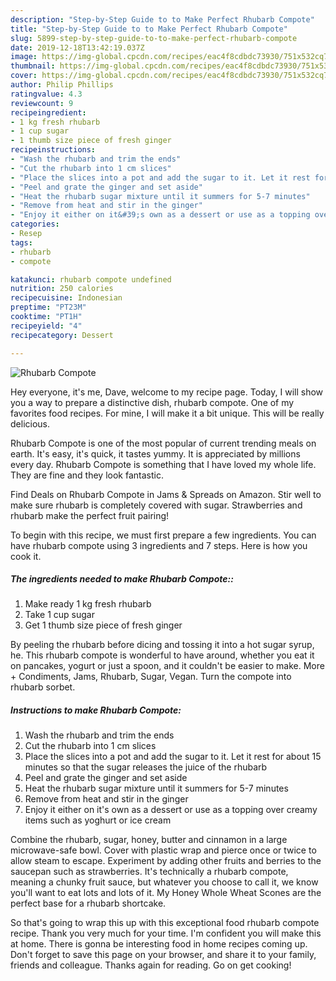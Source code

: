 ```yaml
---
description: "Step-by-Step Guide to to Make Perfect Rhubarb Compote"
title: "Step-by-Step Guide to to Make Perfect Rhubarb Compote"
slug: 5899-step-by-step-guide-to-to-make-perfect-rhubarb-compote
date: 2019-12-18T13:42:19.037Z
image: https://img-global.cpcdn.com/recipes/eac4f8cdbdc73930/751x532cq70/rhubarb-compote-recipe-main-photo.jpg
thumbnail: https://img-global.cpcdn.com/recipes/eac4f8cdbdc73930/751x532cq70/rhubarb-compote-recipe-main-photo.jpg
cover: https://img-global.cpcdn.com/recipes/eac4f8cdbdc73930/751x532cq70/rhubarb-compote-recipe-main-photo.jpg
author: Philip Phillips
ratingvalue: 4.3
reviewcount: 9
recipeingredient:
- 1 kg fresh rhubarb
- 1 cup sugar
- 1 thumb size piece of fresh ginger
recipeinstructions:
- "Wash the rhubarb and trim the ends"
- "Cut the rhubarb into 1 cm slices"
- "Place the slices into a pot and add the sugar to it. Let it rest for about 15 minutes so that the sugar releases the juice of the rhubarb"
- "Peel and grate the ginger and set aside"
- "Heat the rhubarb sugar mixture until it summers for 5-7 minutes"
- "Remove from heat and stir in the ginger"
- "Enjoy it either on it&#39;s own as a dessert or use as a topping over creamy items such as yoghurt or ice cream"
categories:
- Resep
tags:
- rhubarb
- compote

katakunci: rhubarb compote undefined
nutrition: 250 calories
recipecuisine: Indonesian
preptime: "PT23M"
cooktime: "PT1H"
recipeyield: "4"
recipecategory: Dessert

---
```



![Rhubarb Compote](https://img-global.cpcdn.com/recipes/eac4f8cdbdc73930/751x532cq70/rhubarb-compote-recipe-main-photo.jpg)

Hey everyone, it's me, Dave, welcome to my recipe page. Today, I will show you a way to prepare a distinctive dish, rhubarb compote. One of my favorites food recipes. For mine, I will make it a bit unique. This will be really delicious.

Rhubarb Compote is one of the most popular of current trending meals on earth. It's easy, it's quick, it tastes yummy. It is appreciated by millions every day. Rhubarb Compote is something that I have loved my whole life. They are fine and they look fantastic.

Find Deals on Rhubarb Compote in Jams &amp; Spreads on Amazon. Stir well to make sure rhubarb is completely covered with sugar. Strawberries and rhubarb make the perfect fruit pairing!


To begin with this recipe, we must first prepare a few ingredients. You can have rhubarb compote using 3 ingredients and 7 steps. Here is how you cook it.

##### The ingredients needed to make Rhubarb Compote::

1. Make ready 1 kg fresh rhubarb
1. Take 1 cup sugar
1. Get 1 thumb size piece of fresh ginger


By peeling the rhubarb before dicing and tossing it into a hot sugar syrup, he. This rhubarb compote is wonderful to have around, whether you eat it on pancakes, yogurt or just a spoon, and it couldn&#39;t be easier to make. More + Condiments, Jams, Rhubarb, Sugar, Vegan. Turn the compote into rhubarb sorbet. 

##### Instructions to make Rhubarb Compote:

1. Wash the rhubarb and trim the ends
1. Cut the rhubarb into 1 cm slices
1. Place the slices into a pot and add the sugar to it. Let it rest for about 15 minutes so that the sugar releases the juice of the rhubarb
1. Peel and grate the ginger and set aside
1. Heat the rhubarb sugar mixture until it summers for 5-7 minutes
1. Remove from heat and stir in the ginger
1. Enjoy it either on it&#39;s own as a dessert or use as a topping over creamy items such as yoghurt or ice cream


Combine the rhubarb, sugar, honey, butter and cinnamon in a large microwave-safe bowl. Cover with plastic wrap and pierce once or twice to allow steam to escape. Experiment by adding other fruits and berries to the saucepan such as strawberries. It&#39;s technically a rhubarb compote, meaning a chunky fruit sauce, but whatever you choose to call it, we know you&#39;ll want to eat lots and lots of it. My Honey Whole Wheat Scones are the perfect base for a rhubarb shortcake. 

So that's going to wrap this up with this exceptional food rhubarb compote recipe. Thank you very much for your time. I'm confident you will make this at home. There is gonna be interesting food in home recipes coming up. Don't forget to save this page on your browser, and share it to your family, friends and colleague. Thanks again for reading. Go on get cooking!
